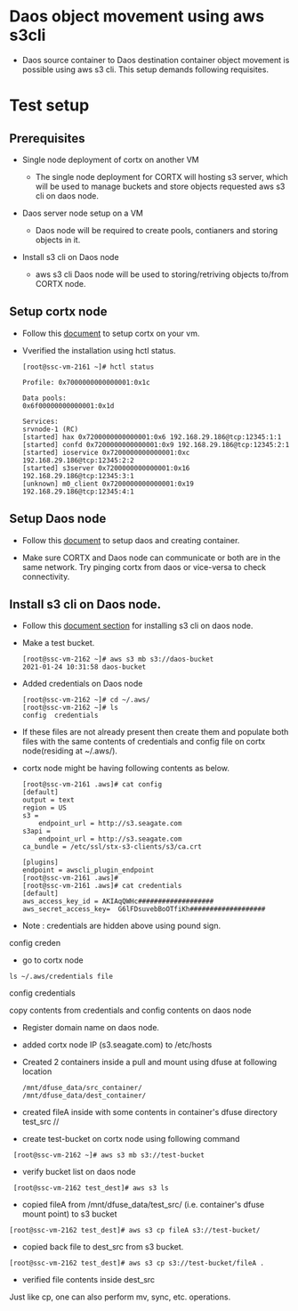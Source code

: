 # Daos object movement using aws s3cli

- Daos source container to Daos destination container object movement is possible using aws s3 cli. This setup demands following requisites.

# Test setup

## Prerequisites

* Single node deployment of cortx on another VM

    - The single node deployment for CORTX will hosting s3 server, which will be used to manage buckets and store objects requested aws s3 cli on daos node.

* Daos server node setup on a VM
  
    - Daos node will be required to create pools, contianers and storing objects in it.

* Install s3 cli on Daos node

    - aws s3 cli Daos node will be used to storing/retriving objects to/from CORTX node.
    
## Setup cortx node

  - Follow this [document](https://github.com/Seagate/cortx/blob/main/QUICK_START.md) to setup cortx on your vm.

  - Vverified the installation using hctl status.

        [root@ssc-vm-2161 ~]# hctl status

        Profile: 0x7000000000000001:0x1c

        Data pools:
        0x6f00000000000001:0x1d

        Services:
        srvnode-1 (RC)
        [started] hax 0x7200000000000001:0x6 192.168.29.186@tcp:12345:1:1
        [started] confd 0x7200000000000001:0x9 192.168.29.186@tcp:12345:2:1
        [started] ioservice 0x7200000000000001:0xc 192.168.29.186@tcp:12345:2:2
        [started] s3server 0x7200000000000001:0x16 192.168.29.186@tcp:12345:3:1
        [unknown] m0_client 0x7200000000000001:0x19 192.168.29.186@tcp:12345:4:1

## Setup Daos node

- Follow this [document](https://github.com/Seagate/cortx-experiments/blob/main/daos-cortx/docs/setup_daos.md) to setup daos and creating container.
  
- Make sure CORTX and Daos node can communicate or both are in the same network. Try pinging cortx from daos or vice-versa to check connectivity.

## Install s3 cli on Daos node.

* Follow this [document section](https://github.com/Seagate/cortx-s3server/blob/main/docs/CORTX-S3%20Server%20Quick%20Start%20Guide.md#14-test-your-build-using-s3-cli) for installing s3 cli on daos node. 

* Make a test bucket.

      [root@ssc-vm-2162 ~]# aws s3 mb s3://daos-bucket
      2021-01-24 10:31:58 daos-bucket
 
* Added credentials on Daos node

      [root@ssc-vm-2162 ~]# cd ~/.aws/
      [root@ssc-vm-2162 ~]# ls
      config  credentials

- If these files are not already present then create them and populate both files with the same contents of credentials and config file on cortx node(residing at ~/.aws/).

- cortx node might be having following contents as below.

      [root@ssc-vm-2161 .aws]# cat config
      [default]
      output = text
      region = US
      s3 =
          endpoint_url = http://s3.seagate.com
      s3api =
          endpoint_url = http://s3.seagate.com
      ca_bundle = /etc/ssl/stx-s3-clients/s3/ca.crt

      [plugins]
      endpoint = awscli_plugin_endpoint
      [root@ssc-vm-2161 .aws]#
      [root@ssc-vm-2161 .aws]# cat credentials
      [default]
      aws_access_key_id = AKIAqQWHc###################
      aws_secret_access_key=  G6lFDsuvebBoOTfiKh###################

- Note : credentials are hidden above using pound sign.

config creden

- go to cortx node

`ls ~/.aws/credentials file`

config credentials

copy contents from credentials and config contents on daos node


* Register domain name on daos node.

- added cortx node IP (s3.seagate.com) to /etc/hosts

* Created 2 containers inside a pull and mount using dfuse at following location

      /mnt/dfuse_data/src_container/
      /mnt/dfuse_data/dest_container/

* created fileA inside with some contents in container's dfuse directory test_src //

* create test-bucket on cortx node using following command

` [root@ssc-vm-2162 ~]# aws s3 mb s3://test-bucket`

* verify bucket list on daos node

` [root@ssc-vm-2162 test_dest]# aws s3 ls`

* copied fileA from /mnt/dfuse_data/test_src/ (i.e. container's dfuse mount point) to s3 bucket

`[root@ssc-vm-2162 test_dest]# aws s3 cp fileA s3://test-bucket/`

* copied back file to dest_src from s3 bucket.

`[root@ssc-vm-2162 test_dest]# aws s3 cp s3://test-bucket/fileA .`

* verified file contents inside dest_src

Just like cp, one can also perform mv, sync, etc. operations.
